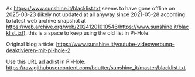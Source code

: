 As https://www.sunshine.it/blacklist.txt seems to have gone offline on 2025-03-23 (likely not updated at all anyway since 2021-05-28 according to latest web archive snapshot at https://web.archive.org/web/20241201010546/https://www.sunshine.it/blacklist.txt), this is a space to keep using the old list in Pi-Hole.

Original blog article: https://www.sunshine.it/youtube-videowerbung-deaktivieren-mit-pi-hole-2

Use this URL ad adlist in Pi-Hole: https://raw.githubusercontent.com/bcutter/sunshine_it/master/blacklist.txt
